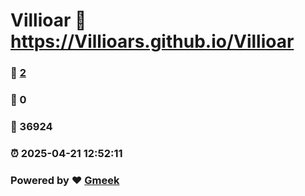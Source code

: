 # Villioar :link: https://Villioars.github.io/Villioar 
### :page_facing_up: [2](https://Villioars.github.io/Villioar/tag.html) 
### :speech_balloon: 0 
### :hibiscus: 36924 
### :alarm_clock: 2025-04-21 12:52:11 
### Powered by :heart: [Gmeek](https://github.com/Meekdai/Gmeek)
